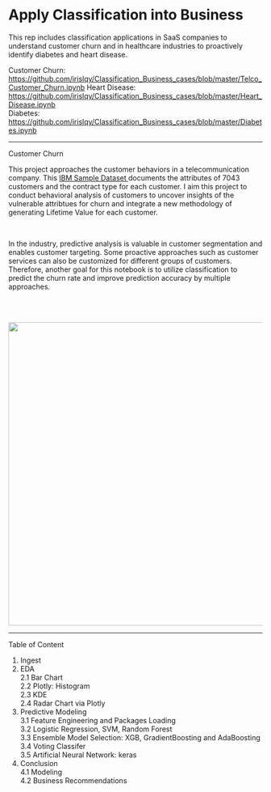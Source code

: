 # Apply Classification into Business

This rep includes classification applications in SaaS companies to understand customer churn and in healthcare industries to proactively identify diabetes and heart disease. 

Customer Churn: https://github.com/irislqy/Classification_Business_cases/blob/master/Telco_Customer_Churn.ipynb
Heart Disease:  https://github.com/irislqy/Classification_Business_cases/blob/master/Heart_Disease.ipynb
<br>Diabetes:       https://github.com/irislqy/Classification_Business_cases/blob/master/Diabetes.ipynb


______________________________________________________________________________________________________________________________
Customer Churn


This project approaches the customer behaviors in a telecommunication company. This [IBM Sample Dataset ](https://www.kaggle.com/blastchar/telco-customer-churn)documents the attributes of 7043 customers and the contract type for each customer. I aim this project to conduct behavioral analysis of customers to uncover insights of the vulnerable attribtues for churn and integrate a new methodology of generating Lifetime Value for each customer. 

<br>

In the industry, predictive analysis is valuable in customer segmentation and enables customer targeting. Some proactive approaches such as customer services can also be customized for different groups of customers. Therefore, another goal for this notebook is to utilize classification to predict the churn rate and improve prediction accuracy by multiple approaches. 

<br>
<br>
<p align="center">
  <img width="600" src="https://www.vectorscient.com/wp-content/uploads/2016/12/Customer-Personas.jpg">
</p>

---
  
  Table of Content
  
  1. Ingest
  2. EDA
    <br>2.1 Bar Chart 
    <br>2.2 Plotly: Histogram
    <br>2.3 KDE
    <br>2.4 Radar Chart via Plotly
  3. Predictive Modeling
    <br>3.1 Feature Engineering and Packages Loading
    <br>3.2 Logistic Regression, SVM, Random Forest
    <br>3.3 Ensemble Model Selection: XGB, GradientBoosting and AdaBoosting
    <br>3.4 Voting Classifer
    <br>3.5 Artificial Neural Network: keras
  4. Conclusion
    <br> 4.1 Modeling 
    <br> 4.2 Business Recommendations 

